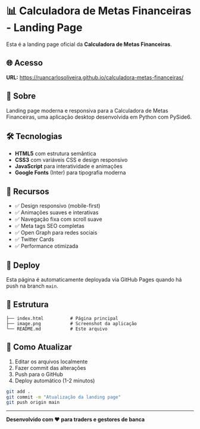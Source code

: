 # 📊 Calculadora de Metas Financeiras - Landing Page

Esta é a landing page oficial da **Calculadora de Metas Financeiras**.

## 🌐 Acesso

**URL:** https://ruancarlosoliveira.github.io/calculadora-metas-financeiras/

## 🎯 Sobre

Landing page moderna e responsiva para a Calculadora de Metas Financeiras, uma aplicação desktop desenvolvida em Python com PySide6.

## 🛠️ Tecnologias

- **HTML5** com estrutura semântica
- **CSS3** com variáveis CSS e design responsivo
- **JavaScript** para interatividade e animações
- **Google Fonts** (Inter) para tipografia moderna

## 📱 Recursos

- ✅ Design responsivo (mobile-first)
- ✅ Animações suaves e interativas
- ✅ Navegação fixa com scroll suave
- ✅ Meta tags SEO completas
- ✅ Open Graph para redes sociais
- ✅ Twitter Cards
- ✅ Performance otimizada

## 🚀 Deploy

Esta página é automaticamente deployada via GitHub Pages quando há push na branch `main`.

## 📁 Estrutura

```
├── index.html          # Página principal
├── image.png           # Screenshot da aplicação
└── README.md           # Este arquivo
```

## 🔧 Como Atualizar

1. Editar os arquivos localmente
2. Fazer commit das alterações
3. Push para o GitHub
4. Deploy automático (1-2 minutos)

```bash
git add .
git commit -m "Atualização da landing page"
git push origin main
```

---

**Desenvolvido com ❤️ para traders e gestores de banca**

